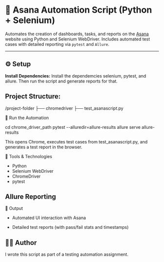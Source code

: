 # 🧪 Asana Automation Script (Python + Selenium)

Automates the creation of dashboards, tasks, and reports on the [Asana](https://asana.com) website using Python and Selenium WebDriver. Includes automated test cases with detailed reporting via `pytest` and `Allure`.

---

## ⚙️ Setup

 **Install Dependencies:**
Install the dependemcies selenium, pytest, and allure. Then run the script and generate reports for that.
## Project Structure:

/project-folder
├── chromedriver
├── test_asanascript.py

🚀 Run the Automation

cd chrome_driver_path
pytest --alluredir=allure-results
allure serve allure-results

This opens Chrome, executes test cases from test_asanascript.py, and generates a test report in the browser.

🧰 Tools & Technologies
- Python
- Selenium WebDriver
- ChromeDriver
- pytest

## Allure Reporting

📄 Output
- Automated UI interaction with Asana

- Detailed test reports (with pass/fail stats and timestamps)

## 👩‍💻 Author
I wrote this script as part of a testing automation assignment.
